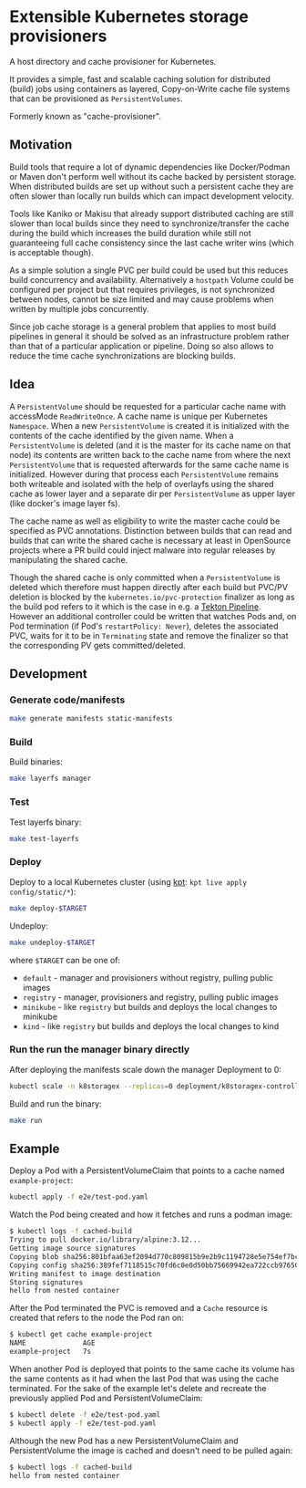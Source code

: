 # Extensible Kubernetes storage provisioners

A host directory and cache provisioner for Kubernetes.  

It provides a simple, fast and scalable caching solution for distributed (build) jobs using containers as layered, Copy-on-Write cache file systems that can be provisioned as `PersistentVolumes`.  

Formerly known as "cache-provisioner".

## Motivation

Build tools that require a lot of dynamic dependencies like Docker/Podman or
Maven don't perform well without its cache backed by persistent storage.
When distributed builds are set up without such a persistent cache
they are often slower than locally run builds which can impact development
velocity.  

Tools like Kaniko or Makisu that already support distributed caching are still
slower than local builds since they need to synchronize/transfer the cache
during the build which increases the build duration while still not guaranteeing
full cache consistency since the last cache writer wins (which is acceptable though).  

As a simple solution a single PVC per build could be used but this reduces build concurrency and availability.
Alternatively a `hostpath` Volume could be configured per project but that requires privileges,
is not synchronized between nodes, cannot be size limited and may cause problems
when written by multiple jobs concurrently.  

Since job cache storage is a general problem that applies to most build
pipelines in general it should be solved as an infrastructure problem rather
than that of a particular application or pipeline.
Doing so also allows to reduce the time cache synchronizations are blocking builds.

## Idea

A `PersistentVolume` should be requested for a particular cache name with accessMode `ReadWriteOnce`.
A cache name is unique per Kubernetes `Namespace`.
When a new `PersistentVolume` is created it is initialized with the contents
of the cache identified by the given name.
When a `PersistentVolume` is deleted (and it is the master for its cache name on that node)
its contents are written back to the cache name from where the next `PersistentVolume`
that is requested afterwards for the same cache name is initialized.
However during that process each `PersistentVolume` remains both writeable
and isolated with the help of overlayfs using the shared cache as lower layer
and a separate dir per `PersistentVolume` as upper layer (like docker's image layer fs).  

The cache name as well as eligibility to write the master cache could be
specified as PVC annotations. Distinction between builds that can read and
builds that can write the shared cache is necessary at least in OpenSource
projects where a PR build could inject malware into regular releases
by manipulating the shared cache.  

Though the shared cache is only committed when a `PersistentVolume` is deleted
which therefore must happen directly after each build but PVC/PV deletion is
blocked by the `kubernetes.io/pvc-protection` finalizer as long as the build
pod refers to it which is the case in e.g. a
[Tekton Pipeline](https://github.com/tektoncd/pipeline/blob/v0.15.1/docs/pipelineruns.md#specifying-resources).
However an additional controller could be written that watches Pods and,
on Pod termination (if Pod's `restartPolicy: Never`), deletes the associated PVC,
waits for it to be in `Terminating` state and remove the finalizer
so that the corresponding PV gets committed/deleted.


## Development

### Generate code/manifests

```sh
make generate manifests static-manifests
```

### Build
Build binaries:
```sh
make layerfs manager
```

### Test
Test layerfs binary:
```sh
make test-layerfs
```

### Deploy

Deploy to a local Kubernetes cluster (using [kpt](https://github.com/GoogleContainerTools/kpt): `kpt live apply config/static/*`):
```sh
make deploy-$TARGET
```
Undeploy:
```sh
make undeploy-$TARGET
```
where `$TARGET` can be one of:
* `default` - manager and provisioners without registry, pulling public images
* `registry` - manager, provisioners and registry, pulling public images
* `minikube` - like `registry` but builds and deploys the local changes to minikube
* `kind` - like `registry` but builds and deploys the local changes to kind

### Run the run the manager binary directly

After deploying the manifests scale down the manager Deployment to 0:
```sh
kubectl scale -n k8storagex --replicas=0 deployment/k8storagex-controller-manager
```

Build and run the binary:
```sh
make run
```

## Example

Deploy a Pod with a PersistentVolumeClaim that points to a cache named `example-project`:
```sh
kubectl apply -f e2e/test-pod.yaml
```
Watch the Pod being created and how it fetches and runs a podman image:
```sh
$ kubectl logs -f cached-build
Trying to pull docker.io/library/alpine:3.12...
Getting image source signatures
Copying blob sha256:801bfaa63ef2094d770c809815b9e2b9c1194728e5e754ef7bc764030e140cea
Copying config sha256:389fef7118515c70fd6c0e0d50bb75669942ea722ccb976507d7b087e54d5a23
Writing manifest to image destination
Storing signatures
hello from nested container
```

After the Pod terminated the PVC is removed and a `Cache` resource is created that refers to the node the Pod ran on:
```sh
$ kubectl get cache example-project
NAME              AGE
example-project   7s
```

When another Pod is deployed that points to the same cache its volume has the same contents as it had when the last Pod that was using the cache terminated.
For the sake of the example let's delete and recreate the previously applied Pod and PersistentVolumeClaim:
```sh
$ kubectl delete -f e2e/test-pod.yaml
$ kubectl apply -f e2e/test-pod.yaml
```

Although the new Pod has a new PersistentVolumeClaim and PersistentVolume the image is cached and doesn't need to be pulled again:
```sh
$ kubectl logs -f cached-build
hello from nested container
```
